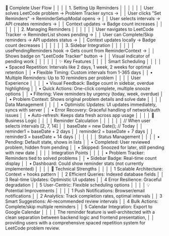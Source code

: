 🔄 Complete User Flow │
│ │
│ 1. Setting Up Reminders │
│ │
│ │
│ User solves LeetCode problem → Problem Tracker syncs → │
│ User clicks "Set Reminders" → ReminderSetupModal opens → │
│ User selects intervals → API creates reminders → │
│ Context updates → Badge count increases │
│ │
│ │
│ 2. Managing Reminders │
│ │
│ │
│ User navigates to LeetCode Tracker → ReminderList shows pending → │
│ User can Complete/Skip reminders → API updates status → │
│ Context updates locally → Badge count decreases │
│ │
│ │
│ 3. Sidebar Integration │
│ │
│ │
│ usePendingReminders hook → Gets count from ReminderContext → │
│ Shows badge on "LeetCode Tracker" button → │
│ Visual indicator of pending work │
│ │
│ │
│ ✨ Key Features │
│ │
│ Smart Scheduling │
│ │
│ • Spaced Repetition: Intervals like 2 days, 1 week, 2 weeks for optimal retention │
│ • Flexible Timing: Custom intervals from 1-365 days │
│ • Multiple Reminders: Up to 10 reminders per problem │
│ │
│ User Experience │
│ │
│ • Visual Feedback: Badge count in sidebar, overdue highlighting │
│ • Quick Actions: One-click complete, multiple snooze options │
│ • Filtering: View reminders by urgency (today, week, overdue) │
│ • Problem Context: Shows original problem details and solve date │
│ │
│ Data Management │
│ │
│ • Optimistic Updates: UI updates immediately, syncs with server │
│ • Error Recovery: Graceful handling of network/auth issues │
│ • Auto-refresh: Keeps data fresh across app usage │
│ │
│ 🎯 Business Logic │
│ │
│ Reminder Calculation │
│ │
│ │
│ // When user selects intervals [2, 7, 14] │
│ baseDate = new Date(); // Today │
│ reminder1 = baseDate + 2 days │
│ reminder2 = baseDate + 7 days │
│ reminder3 = baseDate + 14 days │
│ │
│ │
│ Status Management │
│ │
│ • Pending: Default state, shows in lists │
│ • Completed: User reviewed problem, hidden from pending │
│ • Skipped: Snoozed for later, still pending with new date │
│ │
│ Integration Points │
│ │
│ • Problem Tracker: Reminders tied to solved problems │
│ • Sidebar Badge: Real-time count display │
│ • Dashboard: Could show reminder stats (not currently implemented) │
│ │
│ 🔧 Technical Strengths │
│ │
│ 1 Scalable Architecture: Context + hooks pattern │
│ 2 Efficient Queries: Indexed database fields │
│ 3 Real-time Updates: Optimistic UI updates │
│ 4 Error Resilience: Graceful degradation │
│ 5 User-Centric: Flexible scheduling options │
│ │
│ 💡 Potential Improvements │
│ │
│ 1 Push Notifications: Browser/email notifications │
│ 2 Analytics: Track completion rates, optimal intervals │
│ 3 Smart Suggestions: AI-recommended review intervals │
│ 4 Bulk Actions: Complete/skip multiple reminders │
│ 5 Calendar Integration: Export to Google Calendar │
│ │
│ The reminder feature is well-architected with a clean separation between backend logic and frontend presentation, │
│ providing users with a comprehensive spaced repetition system for LeetCode problem review.
